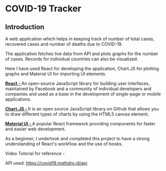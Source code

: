 # COVID-19 Tracker

## Introduction
A web application which helps in keeping track of number of total cases, recovered cases and number of deaths due to COVID-19. 

The application fetches live data from API and plots graphs for the number of cases. Records for individual countries can also be visualized.

Here I have used React for developing the application, Chart.JS for plotting graphs and Material UI for importing UI elements.

<a href="https://reactjs.org/"><B>React - </B></a> An open-source JavaScript library for building user interfaces, maintained by Facebook and a community of individual developers and companies and used as a base in the development of single-page or mobile applications.

<a href="https://www.chartjs.org/"><B>Chart.JS - </B></a>It is an open source JavaScript library on Github that allows you to draw different types of charts by using the HTML5 canvas element. 

<a href="https://material-ui.com/"><B>Material UI - </B></a>A popular React framework providing components for faster and easier web development. 

As a beginner, I undertook and completed this project to have a strong understanding of React's workflow and the use of hooks.

Video Tutorial for reference - 

API used: https://covid19.mathdro.id/api
